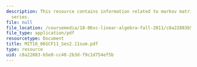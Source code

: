 ```yaml
---
description: This resource contains information related to markov matrices; fourier
  series.
file: null
file_location: /coursemedia/18-06sc-linear-algebra-fall-2011/c8a22883b5e0cc402b3df9c1d754ef5b_MIT18_06SCF11_Ses2.11sum.pdf
file_type: application/pdf
resourcetype: Document
title: MIT18_06SCF11_Ses2.11sum.pdf
type: resource
uid: c8a22883-b5e0-cc40-2b3d-f9c1d754ef5b
---
```

